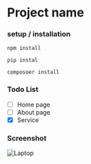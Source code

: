 # Project name
### setup / installation 
`npm install`

`pip instal`

`composoer install`

### Todo List 
- [ ] Home page
- [ ] About page
- [x] Service

### Screenshot
![Laptop](laptop-with.png)